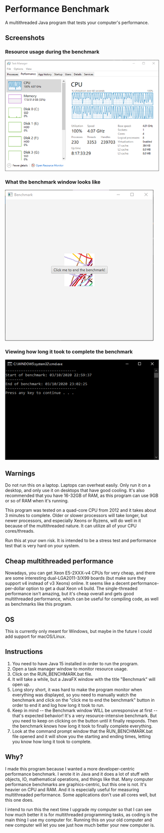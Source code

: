 # Performance Benchmark

A multithreaded Java program that tests your computer's performance.

## Screenshots

### Resource usage during the benchmark

![Screenshot of task manager during benchmark](https://raw.githubusercontent.com/0x416c616e/performance_benchmark/main/screenshots/task_manager.PNG)

### What the benchmark window looks like

![What the benchmark window looks like](https://raw.githubusercontent.com/0x416c616e/performance_benchmark/main/screenshots/window.PNG)

### Viewing how long it took to complete the benchmark

![Finished result of the benchmark](https://raw.githubusercontent.com/0x416c616e/performance_benchmark/main/screenshots/command_prompt.PNG)


## Warnings

Do not run this on a laptop. Laptops can overheat easily. Only run it on a desktop, and only use it on desktops that have good cooling. It's also recommended that you have 16-32GB of RAM, as this program can use 9GB or so of RAM when it's running.

This program was tested on a quad-core CPU from 2012 and it takes about 3 minutes to complete. Older or slower processors will take longer, but newer processors, and especially Xeons or Ryzens, will do well in it because of the multithreaded nature. It can utilize all of your CPU cores/threads.

Run this at your own risk. It is intended to be a stress test and performance test that is very hard on your system.

## Cheap multithreaded performance

Nowadays, you can get Xeon E5-2XXX-v4 CPUs for very cheap, and there are some interesting dual-LGA2011-3/X99 boards (but make sure they support v4 instead of v3 Xeons) online. It seems like a decent performance-per-dollar option to get a dual Xeon v4 build. The single-threaded performance isn't amazing, but it's cheap overall and gets good multithreaded performance, which can be useful for compiling code, as well as benchmarks like this program. 

## OS

This is currently only meant for Windows, but maybe in the future I could add support for macOS/Linux.

## Instructions

1. You need to have Java 15 installed in order to run the program.
2. Open a task manager window to monitor resource usage.
3. Click on the RUN_BENCHMARK.bat file.
4. It will take a while, but a JavaFX window with the title "Benchmark" will open up.
5. Long story short, it was hard to make the program monitor when everything was displayed, so you need to manually watch the benchmark and click on the "click me to end the benchmark" button in order to end it and log how long it took to run.
6. Keep in mind -- the Benchmark window WILL be unresponsive at first -- that's expected behavior! It's a very resource-intensive benchmark. But you need to keep on clicking on the button until it finally responds. Then the benchmark knows how long it took to finally complete everything.
7. Look at the command prompt window that the RUN_BENCHMARK.bat file opened and it will show you the starting and ending times, letting you know how long it took to complete.

## Why?

I made this program because I wanted a more developer-centric performance benchmark. I wrote it in Java and it does a lot of stuff with objects, IO, mathematical operations, and things like that. Many computer performance benchmarks are graphics-centric, but this one is not. It's heavier on CPU and RAM. And it is especially useful for measuring multithreaded performance. Some applications don't use all cores well, but this one does. 

I intend to run this the next time I upgrade my computer so that I can see how much better it is for multithreaded programming tasks, as coding is the main thing I use my computer for. Running this on your old computer and new computer will let you see just how much better your new computer is.
